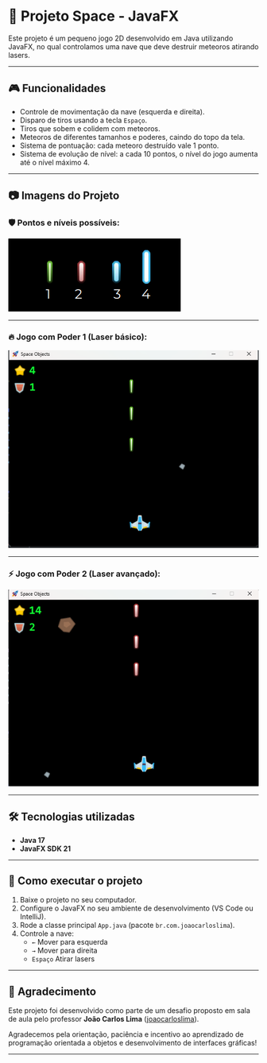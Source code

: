 # 🚀 Projeto Space - JavaFX

Este projeto é um pequeno jogo 2D desenvolvido em Java utilizando JavaFX, no qual controlamos uma nave que deve destruir meteoros atirando lasers.

---

## 🎮 Funcionalidades

- Controle de movimentação da nave (esquerda e direita).
- Disparo de tiros usando a tecla `Espaço`.
- Tiros que sobem e colidem com meteoros.
- Meteoros de diferentes tamanhos e poderes, caindo do topo da tela.
- Sistema de pontuação: cada meteoro destruído vale 1 ponto.
- Sistema de evolução de nível: a cada 10 pontos, o nível do jogo aumenta até o nível máximo 4.

---

## 📷 Imagens do Projeto

### 🛡️ Pontos e níveis possíveis:

![Pontos e níveis](src/main/resources/br/com/joaocarloslima/images/git/todos-tiros.png)

---

### 🔥 Jogo com Poder 1 (Laser básico):

![Jogo com Poder 1](src/main/resources/br/com/joaocarloslima/images/git/tiro-poder-1.png)

---

### ⚡ Jogo com Poder 2 (Laser avançado):

![Jogo com Poder 2](src/main/resources/br/com/joaocarloslima/images/git/tiro-poder-2.png)

---

## 🛠️ Tecnologias utilizadas

- **Java 17**
- **JavaFX SDK 21**

---

## 🚀 Como executar o projeto

1. Baixe o projeto no seu computador.
2. Configure o JavaFX no seu ambiente de desenvolvimento (VS Code ou IntelliJ).
3. Rode a classe principal `App.java` (pacote `br.com.joaocarloslima`).
4. Controle a nave:
   - `←` Mover para esquerda
   - `→` Mover para direita
   - `Espaço` Atirar lasers

---

## 🤝 Agradecimento

Este projeto foi desenvolvido como parte de um desafio proposto em sala de aula pelo professor **João Carlos Lima** ([joaocarloslima](https://github.com/joaocarloslima)).

Agradecemos pela orientação, paciência e incentivo ao aprendizado de programação orientada a objetos e desenvolvimento de interfaces gráficas!

---
